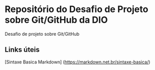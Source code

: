 # Repositório do Desafio de Projeto sobre Git/GitHub da DIO
Desafio de projeto sobre Git/GitHub

## Links úteis
[Sintaxe Basica Markdown] (https://markdown.net.br/sintaxe-basica/)
